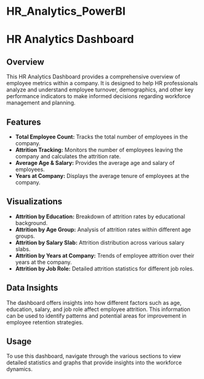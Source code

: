 # HR_Analytics_PowerBI
# HR Analytics Dashboard

## Overview
This HR Analytics Dashboard provides a comprehensive overview of employee metrics within a company. It is designed to help HR professionals analyze and understand employee turnover, demographics, and other key performance indicators to make informed decisions regarding workforce management and planning.

## Features
- **Total Employee Count:** Tracks the total number of employees in the company.
- **Attrition Tracking:** Monitors the number of employees leaving the company and calculates the attrition rate.
- **Average Age & Salary:** Provides the average age and salary of employees.
- **Years at Company:** Displays the average tenure of employees at the company.

## Visualizations
- **Attrition by Education:** Breakdown of attrition rates by educational background.
- **Attrition by Age Group:** Analysis of attrition rates within different age groups.
- **Attrition by Salary Slab:** Attrition distribution across various salary slabs.
- **Attrition by Years at Company:** Trends of employee attrition over their years at the company.
- **Attrition by Job Role:** Detailed attrition statistics for different job roles.

## Data Insights
The dashboard offers insights into how different factors such as age, education, salary, and job role affect employee attrition. This information can be used to identify patterns and potential areas for improvement in employee retention strategies.

## Usage
To use this dashboard, navigate through the various sections to view detailed statistics and graphs that provide insights into the workforce dynamics.

